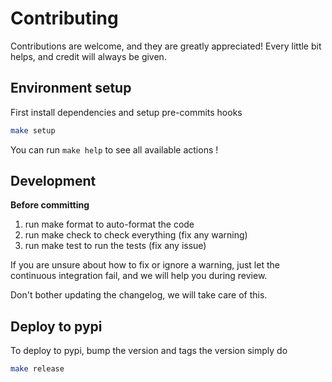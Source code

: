 # Contributing

Contributions are welcome, and they are greatly appreciated! Every little bit helps, and credit will always be given.

## Environment setup

First install dependencies and setup pre-commits hooks

```bash
make setup
```

You can run `make help` to see all available actions !

## Development

**Before committing**

1. run make format to auto-format the code
2. run make check to check everything (fix any warning)
3. run make test to run the tests (fix any issue)

If you are unsure about how to fix or ignore a warning, just let the continuous integration fail, and we will help you during review.

Don't bother updating the changelog, we will take care of this.

## Deploy to pypi

To deploy to pypi, bump the version and tags the version simply do 

```bash 
make release
```